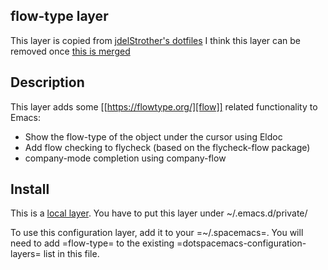 ## flow-type layer
This layer is copied from [jdelStrother's dotfiles](https://github.com/jdelStrother/dotfiles/blob/master/spacemacs_layers/flow-type/README.org)
I think this layer can be removed once [this is merged](https://github.com/syl20bnr/spacemacs/pull/7208)

## Description
This layer adds some [[https://flowtype.org/][flow]] related functionality to Emacs:
 - Show the flow-type of the object under the cursor using Eldoc
 - Add flow checking to flycheck (based on the flycheck-flow package)
 - company-mode completion using company-flow

## Install
This is a [local layer](https://github.com/syl20bnr/spacemacs/blob/master/doc/DOCUMENTATION.org#managing-private-configuration-layers). You have to put this layer under ~/.emacs.d/private/

To use this configuration layer, add it to your =~/.spacemacs=. You will need to
add =flow-type= to the existing =dotspacemacs-configuration-layers= list in this
file.
